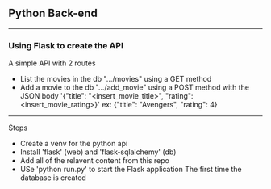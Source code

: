 ## Python Back-end

---

### Using Flask to create the API

A simple API with 2 routes

- List the movies in the db ".../movies" using a GET method
- Add a movie to the db ".../add_movie" using a POST method with the JSON body
  '{"title": "<insert_movie_title>", "rating": <insert_movie_rating>}'
  ex: {"title": "Avengers", "rating": 4}

---

Steps

- Create a venv for the python api
- Install 'flask' (web) and 'flask-sqlalchemy' (db)
- Add all of the relavent content from this repo
- USe 'python run.py' to start the Flask application
  The first time the database is created
